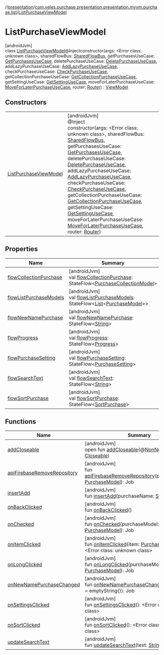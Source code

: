//[presentation](../../../index.md)/[com.veles.purchase.presentation.presentation.mvvm.purchase.list](../index.md)/[ListPurchaseViewModel](index.md)

# ListPurchaseViewModel

[androidJvm]\
class [ListPurchaseViewModel](index.md)@Injectconstructor(args: <!---  GfmCommand {"@class":"org.jetbrains.dokka.gfm.ResolveLinkGfmCommand","dri":{"packageName":"","classNames":"<Error class: unknown class>","callable":null,"target":{"@class":"org.jetbrains.dokka.links.PointingToDeclaration"},"extra":null}} --->&lt;Error class: unknown class&gt;<!--- --->, sharedFlowBus: [SharedFlowBus](../../com.veles.purchase.presentation.data.bus/-shared-flow-bus/index.md), getPurchasesUseCase: [GetPurchasesUseCase](../../../../domain/domain/com.veles.purchase.domain.usecase.purchase/-get-purchases-use-case/index.md), deletePurchaseUseCase: [DeletePurchaseUseCase](../../../../domain/domain/com.veles.purchase.domain.usecase.purchase/-delete-purchase-use-case/index.md), addLazyPurchaseUseCase: [AddLazyPurchaseUseCase](../../../../domain/domain/com.veles.purchase.domain.usecase.purchase/-add-lazy-purchase-use-case/index.md), checkPurchaseUseCase: [CheckPurchaseUseCase](../../../../domain/domain/com.veles.purchase.domain.usecase.purchase/-check-purchase-use-case/index.md), getCollectionPurchaseUseCase: [GetCollectionPurchaseUseCase](../../../../domain/domain/com.veles.purchase.domain.usecase.collection/-get-collection-purchase-use-case/index.md), getSettingUseCase: [GetSettingUseCase](../../../../domain/domain/com.veles.purchase.domain.usecase.setting/-get-setting-use-case/index.md), moveForLaterPurchaseUseCase: [MoveForLaterPurchaseUseCase](../../../../domain/domain/com.veles.purchase.domain.usecase.purchase/-move-for-later-purchase-use-case/index.md), router: [Router](../../com.veles.purchase.presentation.base.mvvm.navigation/-router/index.md)) : [ViewModel](https://developer.android.com/reference/kotlin/androidx/lifecycle/ViewModel.html)

## Constructors

| | |
|---|---|
| [ListPurchaseViewModel](-list-purchase-view-model.md) | [androidJvm]<br>@Inject<br>constructor(args: <!---  GfmCommand {"@class":"org.jetbrains.dokka.gfm.ResolveLinkGfmCommand","dri":{"packageName":"","classNames":"<Error class: unknown class>","callable":null,"target":{"@class":"org.jetbrains.dokka.links.PointingToDeclaration"},"extra":null}} --->&lt;Error class: unknown class&gt;<!--- --->, sharedFlowBus: [SharedFlowBus](../../com.veles.purchase.presentation.data.bus/-shared-flow-bus/index.md), getPurchasesUseCase: [GetPurchasesUseCase](../../../../domain/domain/com.veles.purchase.domain.usecase.purchase/-get-purchases-use-case/index.md), deletePurchaseUseCase: [DeletePurchaseUseCase](../../../../domain/domain/com.veles.purchase.domain.usecase.purchase/-delete-purchase-use-case/index.md), addLazyPurchaseUseCase: [AddLazyPurchaseUseCase](../../../../domain/domain/com.veles.purchase.domain.usecase.purchase/-add-lazy-purchase-use-case/index.md), checkPurchaseUseCase: [CheckPurchaseUseCase](../../../../domain/domain/com.veles.purchase.domain.usecase.purchase/-check-purchase-use-case/index.md), getCollectionPurchaseUseCase: [GetCollectionPurchaseUseCase](../../../../domain/domain/com.veles.purchase.domain.usecase.collection/-get-collection-purchase-use-case/index.md), getSettingUseCase: [GetSettingUseCase](../../../../domain/domain/com.veles.purchase.domain.usecase.setting/-get-setting-use-case/index.md), moveForLaterPurchaseUseCase: [MoveForLaterPurchaseUseCase](../../../../domain/domain/com.veles.purchase.domain.usecase.purchase/-move-for-later-purchase-use-case/index.md), router: [Router](../../com.veles.purchase.presentation.base.mvvm.navigation/-router/index.md)) |

## Properties

| Name | Summary |
|---|---|
| [flowCollectionPurchase](flow-collection-purchase.md) | [androidJvm]<br>val [flowCollectionPurchase](flow-collection-purchase.md): StateFlow&lt;[PurchaseCollectionModel](../../../../domain/domain/com.veles.purchase.domain.model.purchase/-purchase-collection-model/index.md)&gt; |
| [flowListPurchaseModels](flow-list-purchase-models.md) | [androidJvm]<br>val [flowListPurchaseModels](flow-list-purchase-models.md): StateFlow&lt;[List](https://kotlinlang.org/api/latest/jvm/stdlib/kotlin.collections/-list/index.html)&lt;[PurchaseModel](../../../../domain/domain/com.veles.purchase.domain.model.purchase/-purchase-model/index.md)&gt;&gt; |
| [flowNewNamePurchase](flow-new-name-purchase.md) | [androidJvm]<br>val [flowNewNamePurchase](flow-new-name-purchase.md): StateFlow&lt;[String](https://kotlinlang.org/api/latest/jvm/stdlib/kotlin/-string/index.html)&gt; |
| [flowProgress](flow-progress.md) | [androidJvm]<br>val [flowProgress](flow-progress.md): StateFlow&lt;[Progress](../../com.veles.purchase.presentation.model.progress/-progress/index.md)&gt; |
| [flowPurchaseSetting](flow-purchase-setting.md) | [androidJvm]<br>val [flowPurchaseSetting](flow-purchase-setting.md): StateFlow&lt;[PurchaseSetting](../../../../domain/domain/com.veles.purchase.domain.model.setting/-purchase-setting/index.md)&gt; |
| [flowSearchText](flow-search-text.md) | [androidJvm]<br>val [flowSearchText](flow-search-text.md): StateFlow&lt;[String](https://kotlinlang.org/api/latest/jvm/stdlib/kotlin/-string/index.html)&gt; |
| [flowSortPurchase](flow-sort-purchase.md) | [androidJvm]<br>val [flowSortPurchase](flow-sort-purchase.md): StateFlow&lt;[SortPurchase](../../com.veles.purchase.presentation.model.sort/-sort-purchase/index.md)&gt; |

## Functions

| Name | Summary |
|---|---|
| [addCloseable](../../com.veles.purchase.presentation.presentation.mvvm.purchase.sort/-sort-purchase-view-model/index.md#264516373%2FFunctions%2F-646359276) | [androidJvm]<br>open fun [addCloseable](../../com.veles.purchase.presentation.presentation.mvvm.purchase.sort/-sort-purchase-view-model/index.md#264516373%2FFunctions%2F-646359276)(@[NonNull](https://developer.android.com/reference/kotlin/androidx/annotation/NonNull.html)p0: [Closeable](https://developer.android.com/reference/kotlin/java/io/Closeable.html)) |
| [apiFirebaseRemoveRepository](api-firebase-remove-repository.md) | [androidJvm]<br>fun [apiFirebaseRemoveRepository](api-firebase-remove-repository.md)(purchaseModel: [PurchaseModel](../../../../domain/domain/com.veles.purchase.domain.model.purchase/-purchase-model/index.md)): Job |
| [insertAdd](insert-add.md) | [androidJvm]<br>fun [insertAdd](insert-add.md)(purchaseName: [String](https://kotlinlang.org/api/latest/jvm/stdlib/kotlin/-string/index.html)): Job |
| [onBackClicked](on-back-clicked.md) | [androidJvm]<br>fun [onBackClicked](on-back-clicked.md)() |
| [onChecked](on-checked.md) | [androidJvm]<br>fun [onChecked](on-checked.md)(purchaseModel: [PurchaseModel](../../../../domain/domain/com.veles.purchase.domain.model.purchase/-purchase-model/index.md)): Job |
| [onItemClicked](on-item-clicked.md) | [androidJvm]<br>fun [onItemClicked](on-item-clicked.md)(item: [PurchaseModel](../../../../domain/domain/com.veles.purchase.domain.model.purchase/-purchase-model/index.md)): <!---  GfmCommand {"@class":"org.jetbrains.dokka.gfm.ResolveLinkGfmCommand","dri":{"packageName":"","classNames":"<Error class: unknown class>","callable":null,"target":{"@class":"org.jetbrains.dokka.links.PointingToDeclaration"},"extra":null}} --->&lt;Error class: unknown class&gt;<!--- ---> |
| [onLongClicked](on-long-clicked.md) | [androidJvm]<br>fun [onLongClicked](on-long-clicked.md)(purchaseModel: [PurchaseModel](../../../../domain/domain/com.veles.purchase.domain.model.purchase/-purchase-model/index.md)): Job |
| [onNewNamePurchaseChanged](on-new-name-purchase-changed.md) | [androidJvm]<br>fun [onNewNamePurchaseChanged](on-new-name-purchase-changed.md)(text: [String](https://kotlinlang.org/api/latest/jvm/stdlib/kotlin/-string/index.html) = emptyString()): Job |
| [onSettingsClicked](on-settings-clicked.md) | [androidJvm]<br>fun [onSettingsClicked](on-settings-clicked.md)(): <!---  GfmCommand {"@class":"org.jetbrains.dokka.gfm.ResolveLinkGfmCommand","dri":{"packageName":"","classNames":"<Error class: unknown class>","callable":null,"target":{"@class":"org.jetbrains.dokka.links.PointingToDeclaration"},"extra":null}} --->&lt;Error class: unknown class&gt;<!--- ---> |
| [onSortClicked](on-sort-clicked.md) | [androidJvm]<br>fun [onSortClicked](on-sort-clicked.md)(): <!---  GfmCommand {"@class":"org.jetbrains.dokka.gfm.ResolveLinkGfmCommand","dri":{"packageName":"","classNames":"<Error class: unknown class>","callable":null,"target":{"@class":"org.jetbrains.dokka.links.PointingToDeclaration"},"extra":null}} --->&lt;Error class: unknown class&gt;<!--- ---> |
| [updateSearchText](update-search-text.md) | [androidJvm]<br>fun [updateSearchText](update-search-text.md)(text: [String](https://kotlinlang.org/api/latest/jvm/stdlib/kotlin/-string/index.html)): Job |

